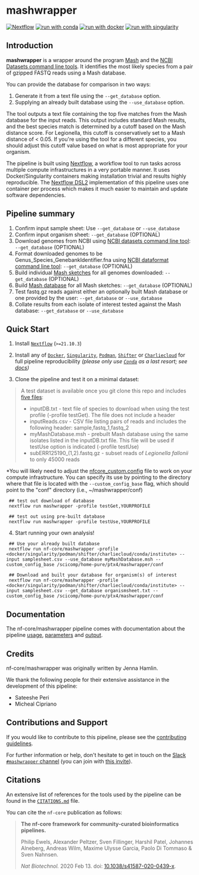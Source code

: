 # mashwrapper

[![Nextflow](https://img.shields.io/badge/nextflow%20DSL2-%E2%89%A521.10.3-23aa62.svg?labelColor=000000)](https://www.nextflow.io/)
[![run with conda](http://img.shields.io/badge/run%20with-conda-3EB049?labelColor=000000&logo=anaconda)](https://docs.conda.io/en/latest/)
[![run with docker](https://img.shields.io/badge/run%20with-docker-0db7ed?labelColor=000000&logo=docker)](https://www.docker.com/)
[![run with singularity](https://img.shields.io/badge/run%20with-singularity-1d355c.svg?labelColor=000000)](https://sylabs.io/docs/)

## Introduction

**mashwrapper** is a wrapper around the program [Mash](https://mash.readthedocs.io/en/latest/) and the [NCBI Datasets command line tools](https://www.ncbi.nlm.nih.gov/datasets/docs/v1/download-and-install/). It identifies the most likely species from a pair of gzipped FASTQ reads using a Mash database. 

You can provide the database for comparison in two ways:
1. Generate it from a text file using the `--get_database` option.
2. Supplying an already built database using the `--use_database` option.

The tool outputs a text file containing the top five matches from the Mash database for the input reads. This output includes standard Mash results, and the best species match is determined by a cutoff based on the Mash distance score. For Legionella, this cutoff is conservatively set to a Mash distance of < 0.05. If you're using the tool for a different species, you should adjust this cutoff value based on what is most appropriate for your organism.

The pipeline is built using [Nextflow](https://www.nextflow.io), a workflow tool to run tasks across multiple compute infrastructures in a very portable manner. It uses Docker/Singularity containers making installation trivial and results highly reproducible. The [Nextflow DSL2](https://www.nextflow.io/docs/latest/dsl2.html) implementation of this pipeline uses one container per process which makes it much easier to maintain and update software dependencies. 

## Pipeline summary

1. Confirm input sample sheet: Use `--get_database` or `--use_database`
2. Confirm input organism sheet: `--get_database` (OPTIONAL)
3. Download genomes from NCBI using [NCBI datasets command line tool](https://www.ncbi.nlm.nih.gov/datasets/): `--get_database` (OPTIONAL)
4. Format downloaded genomes to be Genus_Species_GenebankIdentifier.fna using [NCBI dataformat command line tool](https://www.ncbi.nlm.nih.gov/datasets/docs/v1/quickstarts/command-line-tools/#install-using-curl): `--get_database` (OPTIONAL)
5. Build individual [Mash sketches](https://mash.readthedocs.io/en/latest/) for all genomes downloaded: `--get_database` (OPTIONAL)
6. Build [Mash database](https://mash.readthedocs.io/en/latest/) for all Mash sketches: `--get_database` (OPTIONAL)
7. Test fastq.gz reads against either an optionally built Mash database or one provided by the user: `--get_database` or `--use_database`
8. Collate results from each isolate of interest tested against the Mash database: `--get_database` or `--use_database`

## Quick Start

1. Install [`Nextflow`](https://www.nextflow.io/docs/latest/getstarted.html#installation) (`>=21.10.3`)

2. Install any of [`Docker`](https://docs.docker.com/engine/installation/), [`Singularity`](https://www.sylabs.io/guides/3.0/user-guide/), [`Podman`](https://podman.io/), [`Shifter`](https://nersc.gitlab.io/development/shifter/how-to-use/) or [`Charliecloud`](https://hpc.github.io/charliecloud/) for full pipeline reproducibility _(please only use [`Conda`](https://conda.io/miniconda.html) as a last resort; see [docs](https://nf-co.re/usage/configuration#basic-configuration-profiles))_

3. Clone the pipeline and test it on a minimal dataset:

 >  A test dataset is available once you git clone this repo and includes [five files](https://github.com/jennahamlin/mashwrapper/tree/main/test-data):
 > - inputDB.txt - text file of species to download when using the test profile (-profile testGet). The file does  not include a header
 > - inputReads.csv - CSV file listing pairs of reads and includes the following header: sample,fastq_1,fastq_2
 > - myMashDatabase.msh - prebuilt Mash database using the same isolates listed in the inputDB.txt file. This file will be used if testUse option is indicated (-profile testUse)
 > - subERR125190_(1,2).fastq.gz - subset reads of *Legionella fallonii* to only 45000 reads

*You will likely need to adjust the [nfcore_custom.config](https://github.com/CDCgov/mashwrapper/blob/main/conf/nfcore_custom.config) file to work on your compute infrastructure. You can specify its use by pointing to the directory where that file is located with the `--custom_config_base` flag, which should point to the "conf" directory (i.e., ~/mashwrapper/conf) 


   ```console
    ## test out download of database
    nextflow run mashwrapper -profile testGet,YOURPROFILE
    
    ## test out using pre-built database
    nextflow run mashwrapper -profile testUse,YOURPROFILE 
   ```
   
4. Start running your own analysis!

  ```console
   ## Use your already built database
   nextflow run nf-core/mashwrapper -profile <docker/singularity/podman/shifter/charliecloud/conda/institute> --input samplesheet.csv --use_database myMashDatabase.msh --custom_config_base /scicomp/home-pure/ptx4/mashwrapper/conf

   ## Download and built your database for organism(s) of interest
   nextflow run nf-core/mashwrapper -profile <docker/singularity/podman/shifter/charliecloud/conda/institute> --input samplesheet.csv --get_database organismsheet.txt --custom_config_base /scicomp/home-pure/ptx4/mashwrapper/conf
  ```

## Documentation

The nf-core/mashwrapper pipeline comes with documentation about the pipeline [usage](https://nf-co.re/mashwrapper/usage), [parameters](https://nf-co.re/mashwrapper/parameters) and [output](https://nf-co.re/mashwrapper/output).

## Credits

nf-core/mashwrapper was originally written by Jenna Hamlin.

We thank the following people for their extensive assistance in the development of this pipeline:

- Sateeshe Peri
- Micheal Cipriano

## Contributions and Support

If you would like to contribute to this pipeline, please see the [contributing guidelines](.github/CONTRIBUTING.md).

For further information or help, don't hesitate to get in touch on the [Slack `#mashwrapper` channel](https://nfcore.slack.com/channels/mashwrapper) (you can join with [this invite](https://nf-co.re/join/slack)).

## Citations

<!-- TODO nf-core: Add citation for pipeline after first release. Uncomment lines below and update Zenodo doi and badge at the top of this file. -->
<!-- If you use  nf-core/mashwrapper for your analysis, please cite it using the following doi: [10.5281/zenodo.XXXXXX](https://doi.org/10.5281/zenodo.XXXXXX) -->

<!-- TODO nf-core: Add bibliography of tools and data used in your pipeline -->

An extensive list of references for the tools used by the pipeline can be found in the [`CITATIONS.md`](CITATIONS.md) file.

You can cite the `nf-core` publication as follows:

> **The nf-core framework for community-curated bioinformatics pipelines.**
>
> Philip Ewels, Alexander Peltzer, Sven Fillinger, Harshil Patel, Johannes Alneberg, Andreas Wilm, Maxime Ulysse Garcia, Paolo Di Tommaso & Sven Nahnsen.
>
> _Nat Biotechnol._ 2020 Feb 13. doi: [10.1038/s41587-020-0439-x](https://dx.doi.org/10.1038/s41587-020-0439-x).
